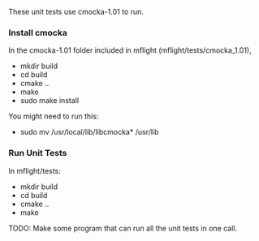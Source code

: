 These unit tests use cmocka-1.01 to run. 

### Install cmocka ###
In the cmocka-1.01 folder included in mflight (mflight/tests/cmocka_1.01), 
- mkdir build
- cd build
- cmake ..
- make
- sudo make install

You might need to run this:
- sudo mv /usr/local/lib/libcmocka* /usr/lib

### Run Unit Tests  ###
In mflight/tests:
 - mkdir build
 - cd build
 - cmake ..
 - make
 
TODO: Make some program that can run all the unit tests in one call.